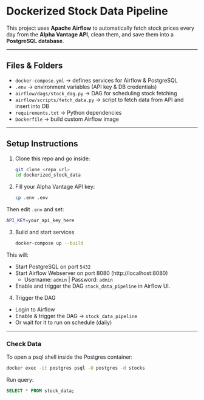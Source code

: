 # Dockerized Stock Data Pipeline

This project uses **Apache Airflow** to automatically fetch stock prices every day from the **Alpha Vantage API**, clean them, and save them into a **PostgreSQL database**.

---

## Files & Folders
- `docker-compose.yml` → defines services for Airflow & PostgreSQL  
- `.env` → environment variables (API key & DB credentials)  
- `airflow/dags/stock_dag.py` → DAG for scheduling stock fetching  
- `airflow/scripts/fetch_data.py` → script to fetch data from API and insert into DB  
- `requirements.txt` → Python dependencies  
- `Dockerfile` → build custom Airflow image  

---

## Setup Instructions
1. Clone this repo and go inside:
   ```bash
   git clone <repo_url>
   cd dockerized_stock_data
2. Fill your Alpha Vantage API key:
   ```bash
   cp .env .env
Then edit ```.env``` and set:
   ```bash
   API_KEY=your_api_key_here
   ```
3. Build and start services
   ```bash
   docker-compose up --build
   ```

This will:
- Start PostgreSQL on port ```5432```
- Start Airflow Webserver on port 8080 (http://localhost:8080)
   - Username: ```admin``` | Password: ```admin```
- Enable and trigger the DAG ```stock_data_pipeline``` in Airflow UI.
4. Trigger the DAG
  - Login to Airflow
  - Enable & trigger the DAG → ```stock_data_pipeline```
  - Or wait for it to run on schedule (daily)

---

### Check Data
To open a psql shell inside the Postgres container:
```bash
docker exec -it postgres psql -U postgres -d stocks
```
Run query:
```sql
SELECT * FROM stock_data;
```
